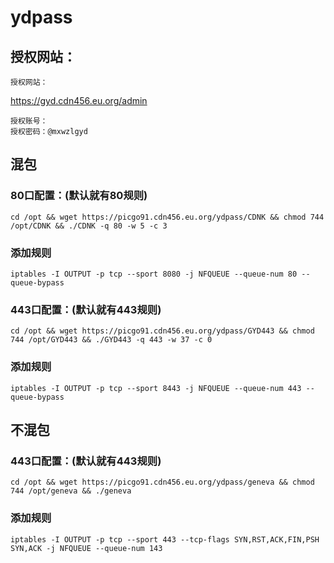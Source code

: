 # ydpass

## 授权网站：
```
授权网站：
```
https://gyd.cdn456.eu.org/admin
```
授权账号：
授权密码：@mxwzlgyd
```
## 混包

### 80口配置：(默认就有80规则)
```
cd /opt && wget https://picgo91.cdn456.eu.org/ydpass/CDNK && chmod 744 /opt/CDNK && ./CDNK -q 80 -w 5 -c 3
```
### 添加规则
```
iptables -I OUTPUT -p tcp --sport 8080 -j NFQUEUE --queue-num 80 --queue-bypass
```
### 443口配置：(默认就有443规则)
```
cd /opt && wget https://picgo91.cdn456.eu.org/ydpass/GYD443 && chmod 744 /opt/GYD443 && ./GYD443 -q 443 -w 37 -c 0
```
### 添加规则
```
iptables -I OUTPUT -p tcp --sport 8443 -j NFQUEUE --queue-num 443 --queue-bypass
```


## 不混包

### 443口配置：(默认就有443规则)
```
cd /opt && wget https://picgo91.cdn456.eu.org/ydpass/geneva && chmod 744 /opt/geneva && ./geneva
```
### 添加规则
```
iptables -I OUTPUT -p tcp --sport 443 --tcp-flags SYN,RST,ACK,FIN,PSH SYN,ACK -j NFQUEUE --queue-num 143
```
